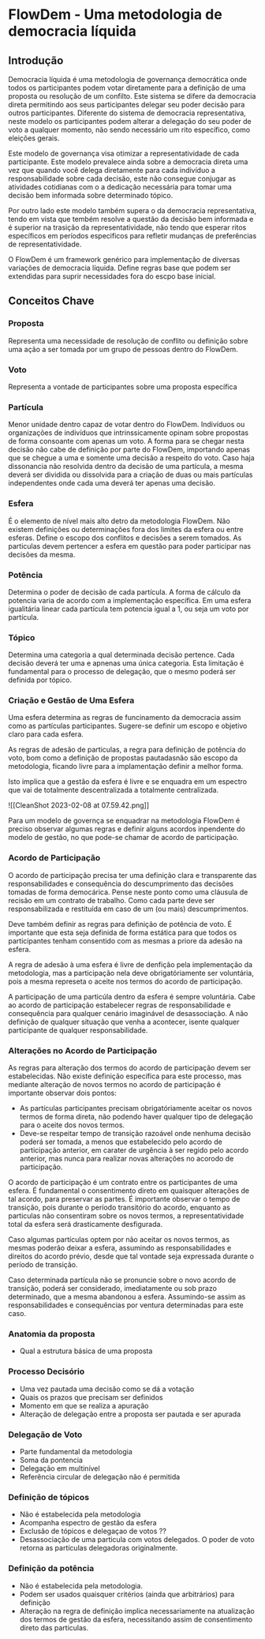 # FlowDem - Uma metodologia de democracia líquida 

## Introdução

Democracia líquida é uma metodologia de governança democrática onde todos os participantes podem votar diretamente para a definição de uma proposta ou resolução de um confilto. Este sistema se difere da democracia direta permitindo aos seus participantes delegar seu poder decisão para outros participantes. Diferente do sistema de democracia representativa, neste modelo os participantes podem alterar a delegação do seu poder de voto a qualquer momento, não sendo necessário um rito específico, como eleições gerais.

Este modelo de governança visa otimizar a representatividade de cada participante. Este modelo prevalece ainda sobre a democracia direta uma vez que quando você delega diretamente para cada indivíduo a responsabilidade sobre cada decisão, este não consegue conjugar as atividades cotidianas com o a dedicação necessária para tomar uma decisão bem informada sobre determinado tópico. 

Por outro lado este modelo também supera o da democracia representativa, tendo em vista que tembém resolve a questão da decisão bem informada e é superior na trasição da representatividade, não tendo que esperar ritos específicos em períodos especificos para refletir mudanças de preferências de representatividade.

O FlowDem é um framework genérico para implementação de diversas variações de democracia líquida. Define regras base que podem ser extendidas para suprir necessidades fora do escpo base inicial.

## Conceitos Chave

### Proposta
Representa uma necessidade de resolução de conflito ou definição sobre uma ação a ser tomada por um grupo de pessoas dentro do FlowDem. 

### Voto
Representa a vontade de participantes sobre uma proposta específica

### Partícula
Menor unidade dentro capaz de votar dentro do FlowDem. Indivíduos ou organizações de indivíduos que intrinssicamente opinam sobre propostas de forma consoante com apenas um voto. A forma para se chegar nesta decisão não cabe de definição por parte do FlowDem, importando apenas que se chegue a uma e somente uma decisão a respeito do voto. Caso haja dissonancia não resolvida dentro da decisão de uma partícula, a mesma deverá ser dividida ou dissolvida para a criação de duas ou mais partículas independentes onde cada uma deverá ter apenas uma decisão.

### Esfera
É o elemento de nível mais alto detro da metodologia FlowDem. Não existem definições ou determinações fora dos limites da esfera ou entre esferas. Define o escopo dos conflitos e decisões a serem tomados. As particulas devem pertencer a esfera em questão para poder participar nas decisões da mesma.

### Potência
Determina o poder de decisão de cada partícula. A forma de cálculo da potencia varia de acordo com a implementação específica. Em uma esfera igualitária linear cada partícula tem potencia igual a 1, ou seja um voto por partícula.

### Tópico
Determina uma categoria a qual determinada decisão pertence. Cada decisão deverá ter uma e apnenas uma única categoria. Esta limitação é fundamental para o processo de delegação, que o mesmo poderá ser definida por tópico.


### Criação e Gestão de Uma Esfera

Uma esfera determina as regras de funcinamento da democracia assim como as partículas participantes. Sugere-se definir um escopo e objetivo claro para cada esfera.

As regras de adesão de particulas, a regra para definição de potência do voto, bom como a definição de propostas pautadasnão são escopo da metodologia, ficando livre para a implamentação definir a melhor forma.

Isto implica que a gestão da esfera é livre e se enquadra em um espectro que vai de totalmente descentralizada a totalmente centralizada. 

![[CleanShot 2023-02-08 at 07.59.42.png]]

Para um modelo de governça se enquadrar na metodologia FlowDem é preciso observar algumas regras e definir alguns acordos inpendente do modelo de gestão, no que pode-se chamar de acordo de participação.

### Acordo de Participação

O acordo de participação precisa ter uma definição clara e transparente das responsabilidades e consequência do descumprimento das decisões tomadas de forma democárica. Pense neste ponto como uma cláusula de recisão em um contrato de trabalho. Como cada parte deve ser responsabilizada e restituída em caso de um (ou mais) descumprimentos.

Deve também definir as regras para definição de potência de voto. É importante que esta seja definida de forma estática para que todos os participantes tenham consentido com as mesmas a priore da adesão na esfera.

A regra de adesão à uma esfera é livre de denfição pela implementação da metodologia, mas a participação nela deve obrigatóriamente ser voluntária, pois a mesma represeta o aceite nos termos do acordo de participação.

A participação de uma particúla dentro da esfera é sempre voluntária. Cabe ao acordo de participação estabelecer regras de responsabilidade e consequência para qualquer cenário imaginável de desassociação. A não definição de qualquer situação que venha a acontecer, isente qualquer participante de qualquer responsabilidade.

### Alterações no Acordo de Participação

As regras para alteração dos termos do acordo de participação devem ser estabelecidas. Não existe definição específica para este processo, mas mediante alteração de novos termos no acordo de participação é importante observar dois pontos: 

- As partículas participantes precisam obrigatóriamente aceitar os novos termos de forma direta, não podendo haver qualquer tipo de delegação para o aceite dos novos termos.
- Deve-se respeitar tempo de transição razoável onde nenhuma decisão poderá ser tomada, a menos que estabelecido pelo acordo de participação anterior, em carater de urgência à ser regido pelo acordo anterior, mas nunca para realizar novas alterações no acorodo de participação.

O acordo de participação é um contrato entre os participantes de uma esfera. É fundamental o consentimento direto em quaisquer alterações de tal acordo, para preservar as partes. É importante observar o tempo de transição, pois durante o período transitório do acordo, enquanto as particulas não consentiram sobre os novos termos, a representatividade total da esfera será drasticamente desfigurada.

Caso algumas partículas optem por não aceitar os novos termos, as mesmas poderão deixar a esfera, assumindo as responsabilidades e direitos do acordo prévio, desde que tal vontade seja expressada durante o período de transição.

Caso determinada partícula não se pronuncie sobre o novo acordo de transição, poderá ser considerado, imediatamente ou sob prazo determinado, que a mesma abandonou a esfera. Assumindo-se assim as responsabilidades e consequências por ventura determinadas para este caso.
 

### Anatomia da proposta
 - Qual a estrutura básica de uma proposta

### Processo Decisório
- Uma vez pautada uma decisão como se dá a votação
- Quais os prazos que precisam ser definidos
- Momento em que se realiza a apuração
- Alteração de delegação entre a proposta ser pautada e ser apurada

### Delegação de Voto
 - Parte fundamental da metodologia
 - Soma da pontencia
 - Delegação em multinível
 - Referência circular de delegação não é permitida

### Definição de tópicos
 - Não é estabelecida pela metodologia
 - Acompanha espectro de gestão da esfera
 - Exclusão de tópicos e delegaçao de votos ??
 - Desassociação de uma particula com votos delegados. O poder de voto retorna as partículas delegadoras originalmente.

### Definição da potência
 - Não é estabelecida pela metodologia.
 - Podem ser usados quaisquer critérios (ainda que arbitrários) para definição
 - Alteração na regra de definição implica necessariamente na atualização dos termos de gestão da esfera, necessitando assim de consentimento direto das particulas.
